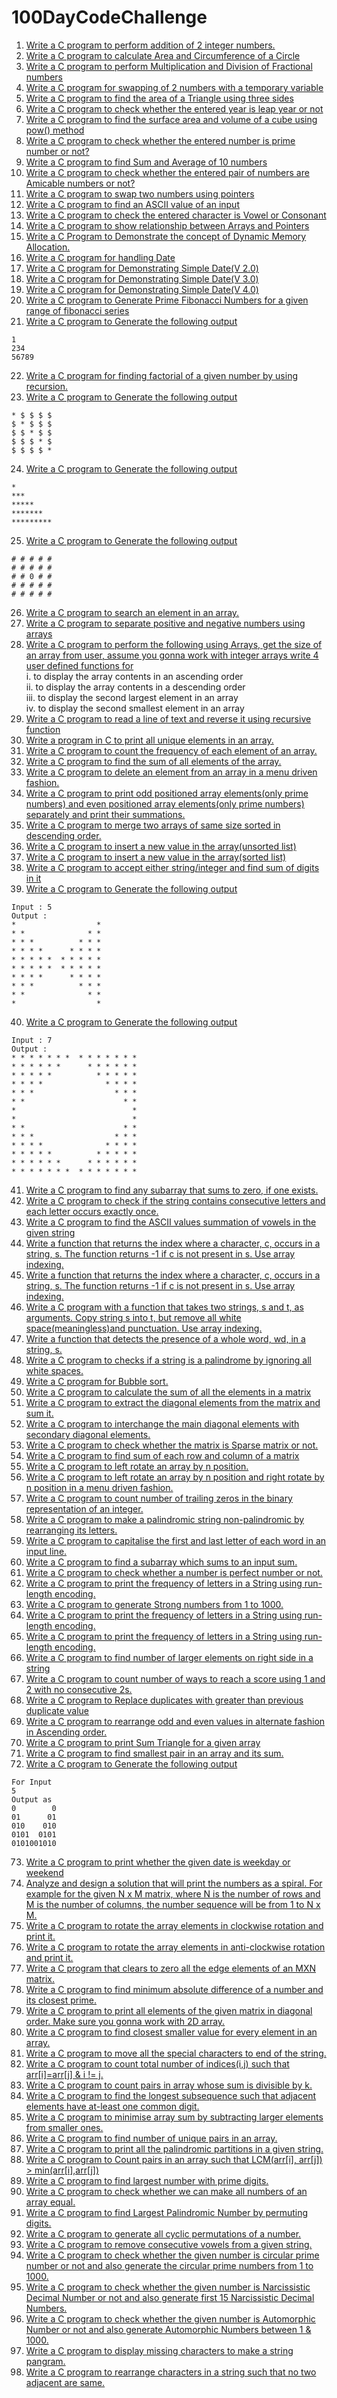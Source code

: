 # 100DayCodeChallenge
1. [Write a C program to perform addition of 2 integer numbers.](https://github.com/ShankarDhandapani/100DayCodeChallenge/blob/master/Day001.c)
2. [Write a C program to calculate Area and Circumference of a Circle](https://github.com/ShankarDhandapani/100DayCodeChallenge/blob/master/Day002.c)
3. [Write a C program to perform Multiplication and Division of Fractional numbers](https://github.com/ShankarDhandapani/100DayCodeChallenge/blob/master/Day003.c)
4. [Write a C program for swapping of 2 numbers with a temporary variable](https://github.com/ShankarDhandapani/100DayCodeChallenge/blob/master/Day004.c)
5. [Write a C program to find the area of a Triangle using three sides](https://github.com/ShankarDhandapani/100DayCodeChallenge/blob/master/Day005.c)
6. [Write a C program to check whether the entered year is leap year or not](https://github.com/ShankarDhandapani/100DayCodeChallenge/blob/master/Day006.c)
7. [Write a C program to find the surface area and volume of a cube using pow() method](https://github.com/ShankarDhandapani/100DayCodeChallenge/blob/master/Day007.c)
8. [Write a C program to check whether the entered number is prime number or not?](https://github.com/ShankarDhandapani/100DayCodeChallenge/blob/master/Day008.c)
9. [Write a C program to find Sum and Average of 10 numbers](https://github.com/ShankarDhandapani/100DayCodeChallenge/blob/master/Day009.c)
10. [Write a C program to check whether the entered pair of numbers are Amicable numbers or not?](https://github.com/ShankarDhandapani/100DayCodeChallenge/blob/master/Day010.c) 
11. [Write a C program to swap two numbers using pointers](https://github.com/ShankarDhandapani/100DayCodeChallenge/blob/master/Day011.c)
12. [Write a C program to find an ASCII value of an input](https://github.com/ShankarDhandapani/100DayCodeChallenge/blob/master/Day012.c)
13. [Write a C program to check the entered character is Vowel or Consonant](https://github.com/ShankarDhandapani/100DayCodeChallenge/blob/master/Day013.c)
14. [Write a C program to show relationship between Arrays and Pointers](https://github.com/ShankarDhandapani/100DayCodeChallenge/blob/master/Day014.c)
15. [Write a C Program to Demonstrate the concept of Dynamic Memory Allocation.](https://github.com/ShankarDhandapani/100DayCodeChallenge/blob/master/Day015.c)
16. [Write a C program for handling Date](https://github.com/ShankarDhandapani/100DayCodeChallenge/blob/master/Day016.c)
17. [Write a C program for Demonstrating Simple Date(V 2.0)](https://github.com/ShankarDhandapani/100DayCodeChallenge/blob/master/Day017.c)
18. [Write a C program for Demonstrating Simple Date(V 3.0)](https://github.com/ShankarDhandapani/100DayCodeChallenge/blob/master/Day018.c)
19. [Write a C program for Demonstrating Simple Date(V 4.0)](https://github.com/ShankarDhandapani/100DayCodeChallenge/blob/master/Day019.c)
20. [Write a C program to Generate Prime Fibonacci Numbers for a given range of fibonacci series](https://github.com/ShankarDhandapani/100DayCodeChallenge/blob/master/Day020.c)
21. [Write a C program to Generate the following output](https://github.com/ShankarDhandapani/100DayCodeChallenge/blob/master/Day021.c)
```
1 
234 
56789 
```
22. [Write a C program for finding factorial of a given number by using recursion.](https://github.com/ShankarDhandapani/100DayCodeChallenge/blob/master/Day022.c)
23. [Write a C program to Generate the following output](https://github.com/ShankarDhandapani/100DayCodeChallenge/blob/master/Day023.c)
```
* $ $ $ $ 
$ * $ $ $ 
$ $ * $ $ 
$ $ $ * $ 
$ $ $ $ * 
```
24. [Write a C program to Generate the following output](https://github.com/ShankarDhandapani/100DayCodeChallenge/blob/master/Day024.c)
```
* 
*** 
***** 
******* 
********* 
```
25. [Write a C program to Generate the following output](https://github.com/ShankarDhandapani/100DayCodeChallenge/blob/master/Day025.c)
```
# # # # #
# # # # #
# # 0 # #
# # # # #
# # # # #
```
26. [Write a C program to search an element in an array.](https://github.com/ShankarDhandapani/100DayCodeChallenge/blob/master/Day026.c)
27. [Write a C program to separate positive and negative numbers using arrays](https://github.com/ShankarDhandapani/100DayCodeChallenge/blob/master/Day027.c)
28. [Write a C program to perform the following using Arrays,
get the size of an array from user, assume you gonna work with integer arrays
write 4 user defined functions for](https://github.com/ShankarDhandapani/100DayCodeChallenge/blob/master/Day028.c)<br/>
i. to display the array contents in an ascending order<br/>
ii. to display the array contents in a descending order<br/>
iii. to display the second largest element in an array<br/>
iv. to display the second smallest element in an array<br/>
29. [Write a C program to read a line of text and reverse it using recursive function ](https://github.com/ShankarDhandapani/100DayCodeChallenge/blob/master/Day029.c)
30. [Write a program in C to print all unique elements in an array.
](https://github.com/ShankarDhandapani/100DayCodeChallenge/blob/master/Day030.c)
31. [Write a C program to count the frequency of each element of an array.](https://github.com/ShankarDhandapani/100DayCodeChallenge/blob/master/Day031.c)
32. [Write a C program to find the sum of all elements of the array.](https://github.com/ShankarDhandapani/100DayCodeChallenge/blob/master/Day032.c)
33. [Write a C program to delete an element from an array in a menu driven fashion.](https://github.com/ShankarDhandapani/100DayCodeChallenge/blob/master/Day033.c)
34. [Write a C program to print odd positioned array elements(only prime numbers) and even positioned array elements(only prime numbers) separately and print their summations.
](https://github.com/ShankarDhandapani/100DayCodeChallenge/blob/master/Day034.c)
35. [Write a C program to merge two arrays of same size sorted in descending order.](https://github.com/ShankarDhandapani/100DayCodeChallenge/blob/master/Day035.c)
36. [Write a C program to insert a new value in the array(unsorted list)](https://github.com/ShankarDhandapani/100DayCodeChallenge/blob/master/Day036.c)
37. [Write a C program to insert a new value in the array(sorted list)](https://github.com/ShankarDhandapani/100DayCodeChallenge/blob/master/Day037.c)
38. [Write a C program to accept either string/integer and find sum of digits in it](https://github.com/ShankarDhandapani/100DayCodeChallenge/blob/master/Day038.c)
39. [Write a C program to Generate the following output](https://github.com/ShankarDhandapani/100DayCodeChallenge/blob/master/Day039.c)
```
Input : 5
Output :
*                  *
* *              * *
* * *          * * *
* * * *      * * * *
* * * * *  * * * * *
* * * * *  * * * * *
* * * *      * * * *
* * *          * * *
* *              * *
*                  *
```
40. [Write a C program to Generate the following output](https://github.com/ShankarDhandapani/100DayCodeChallenge/blob/master/Day040.c)
```
Input : 7
Output :
* * * * * * *  * * * * * * *
* * * * * *      * * * * * *
* * * * *          * * * * *
* * * *              * * * *
* * *                  * * *
* *                      * *
*                          *
*                          *
* *                      * *
* * *                  * * *
* * * *              * * * *
* * * * *          * * * * *
* * * * * *      * * * * * *
* * * * * * *  * * * * * * *
```
41. [Write a C program to find any subarray that sums to zero, if one exists.](https://github.com/ShankarDhandapani/100DayCodeChallenge/blob/master/Day041.c)
42. [Write a C program to check if the string contains consecutive letters and each letter occurs exactly once. 
](https://github.com/ShankarDhandapani/100DayCodeChallenge/blob/master/Day042.c)
43. [Write a C program to find the ASCII values summation of vowels in the given string](https://github.com/ShankarDhandapani/100DayCodeChallenge/blob/master/Day043.c)
44. [Write a function that returns the index where a character, c, occurs in a string, s. The function returns -1 if c is not present in s. Use array indexing.](https://github.com/ShankarDhandapani/100DayCodeChallenge/blob/master/Day044.c)
45. [Write a function that returns the index where a character, c, occurs in a string, s. The function returns -1 if c is not present in s. Use array indexing.](https://github.com/ShankarDhandapani/100DayCodeChallenge/blob/master/Day045.c)
46. [Write a C program with a function that takes two strings, s and t, as arguments. Copy string s into t, but remove all white space(meaningless)and punctuation. Use array indexing.](https://github.com/ShankarDhandapani/100DayCodeChallenge/blob/master/Day046.c)
47. [Write a function that detects the presence of a whole word, wd, in a string, s.](https://github.com/ShankarDhandapani/100DayCodeChallenge/blob/master/Day047.c)
48. [Write a C program to checks if a string is a palindrome by ignoring all white spaces.](https://github.com/ShankarDhandapani/100DayCodeChallenge/blob/master/Day048.c)
49. [Write a C program for Bubble sort.](https://github.com/ShankarDhandapani/100DayCodeChallenge/blob/master/Day049.c)
50. [Write a C program to calculate the sum of all the elements in a matrix](https://github.com/ShankarDhandapani/100DayCodeChallenge/blob/master/Day050.c)
51. [Write a C program to extract the diagonal elements from the matrix and sum it.](https://github.com/ShankarDhandapani/100DayCodeChallenge/blob/master/Day051.c)
52. [Write a C program to interchange the main diagonal elements with secondary diagonal elements.](https://github.com/ShankarDhandapani/100DayCodeChallenge/blob/master/Day052.c)
53. [Write a C program to check whether the matrix is Sparse matrix or not. ](https://github.com/ShankarDhandapani/100DayCodeChallenge/blob/master/Day053.c)
54. [Write a C program to find sum of each row and column of a matrix](https://github.com/ShankarDhandapani/100DayCodeChallenge/blob/master/Day054.c)
55. [Write a C program to left rotate an array by n position.](https://github.com/ShankarDhandapani/100DayCodeChallenge/blob/master/Day055.c)
56. [Write a C program to left rotate an array by n position and right rotate by n position in a menu driven fashion.](https://github.com/ShankarDhandapani/100DayCodeChallenge/blob/master/Day056.c)
57. [Write a C program to count number of trailing zeros in the binary representation of an integer.](https://github.com/ShankarDhandapani/100DayCodeChallenge/blob/master/Day057.c)
58. [Write a C program to make a palindromic string non-palindromic by rearranging its letters.](https://github.com/ShankarDhandapani/100DayCodeChallenge/blob/master/Day058.c)
59. [Write a C program to capitalise the first and last letter of each word in an input line.](https://github.com/ShankarDhandapani/100DayCodeChallenge/blob/master/Day059.c)
60. [Write a C program to find a subarray which sums to an input sum.](https://github.com/ShankarDhandapani/100DayCodeChallenge/blob/master/Day060.c)
61. [Write a C program to check whether a number is perfect number or not.](https://github.com/ShankarDhandapani/100DayCodeChallenge/blob/master/Day061.c)
62. [Write a C program to print the frequency of letters in a String using run-length encoding.](https://github.com/ShankarDhandapani/100DayCodeChallenge/blob/master/Day062.c)
63. [Write a C program to generate Strong numbers from 1 to 1000.](https://github.com/ShankarDhandapani/100DayCodeChallenge/blob/master/Day063.c)
64. [Write a C program to print the frequency of letters in a String using run-length encoding.](https://github.com/ShankarDhandapani/100DayCodeChallenge/blob/master/Day064.c)
65. [Write a C program to print the frequency of letters in a String using run-length encoding.](https://github.com/ShankarDhandapani/100DayCodeChallenge/blob/master/Day065.c)
66. [Write a C program to find number of larger elements on right side in a string](https://github.com/ShankarDhandapani/100DayCodeChallenge/blob/master/Day066.c)
67. [Write a C program to count number of ways to reach a score using 1 and 2 with no consecutive 2s.](https://github.com/ShankarDhandapani/100DayCodeChallenge/blob/master/Day067.c)
68. [Write a C program to Replace duplicates with greater than previous duplicate value](https://github.com/ShankarDhandapani/100DayCodeChallenge/blob/master/Day068.c)
69. [Write a C program to rearrange odd and even values in alternate fashion in Ascending order.](https://github.com/ShankarDhandapani/100DayCodeChallenge/blob/master/Day069.c)
70. [Write a C program to print Sum Triangle for a given array](https://github.com/ShankarDhandapani/100DayCodeChallenge/blob/master/Day070.c)
71. [Write a C program to find smallest pair in an array and its sum.](https://github.com/ShankarDhandapani/100DayCodeChallenge/blob/master/Day071.c)
72. [Write a C program to Generate the following output](https://github.com/ShankarDhandapani/100DayCodeChallenge/blob/master/Day072.c)
```
For Input
5
Output as
0        0
01      01
010    010 
0101  0101 
0101001010
```
73. [Write a C program to print whether the given date is weekday or weekend](https://github.com/ShankarDhandapani/100DayCodeChallenge/blob/master/Day073.c)
74. [Analyze and design a solution that will print the numbers as a spiral. For example for the given N x M matrix, where N is the number of rows and M is the number of columns, the number sequence will be from 1 to N x M.](https://github.com/ShankarDhandapani/100DayCodeChallenge/blob/master/Day074.c)
75. [Write a C program to rotate the array elements in clockwise rotation and print it.](https://github.com/ShankarDhandapani/100DayCodeChallenge/blob/master/Day075.c)
76. [Write a C program to rotate the array elements in anti-clockwise rotation and print it.](https://github.com/ShankarDhandapani/100DayCodeChallenge/blob/master/Day076.c)
77. [Write a C program that clears to zero all the edge elements of an MXN matrix.](https://github.com/ShankarDhandapani/100DayCodeChallenge/blob/master/Day077.c)
78. [Write a C program to find minimum absolute difference of a number and its closest prime.](https://github.com/ShankarDhandapani/100DayCodeChallenge/blob/master/Day078.c)
79. [Write a C program to print all elements of the given matrix in diagonal order. Make sure you gonna work with 2D array.](https://github.com/ShankarDhandapani/100DayCodeChallenge/blob/master/Day079.c)
80. [Write a C program to find closest smaller value for every element in an array.](https://github.com/ShankarDhandapani/100DayCodeChallenge/blob/master/Day080.c)
81. [Write a C program to move all the special characters to end of the string.](https://github.com/ShankarDhandapani/100DayCodeChallenge/blob/master/Day081.c)
82. [Write a C program to count total number of indices(i,j) such that arr[i]=arr[j] & i != j.](https://github.com/ShankarDhandapani/100DayCodeChallenge/blob/master/Day082.c)
83. [Write a C program to count pairs in array whose sum is divisible by k.](https://github.com/ShankarDhandapani/100DayCodeChallenge/blob/master/Day083.c)
84. [Write a C program to find the longest subsequence such that adjacent elements have at-least one common digit.](https://github.com/ShankarDhandapani/100DayCodeChallenge/blob/master/Day084.c)
85. [Write a C program to minimise array sum by subtracting larger elements from smaller ones.](https://github.com/ShankarDhandapani/100DayCodeChallenge/blob/master/Day085.c)
86. [Write a C program to find number of unique pairs in an array.](https://github.com/ShankarDhandapani/100DayCodeChallenge/blob/master/Day086.c)
87. [Write a C program to print all the palindromic partitions in a given string.](https://github.com/ShankarDhandapani/100DayCodeChallenge/blob/master/Day087.c)
88. [Write a C program to Count pairs in an array such that LCM(arr[i], arr[j]) > min(arr[i],arr[j])
](https://github.com/ShankarDhandapani/100DayCodeChallenge/blob/master/Day088.c)
89. [Write a C program to find largest number with prime digits.](https://github.com/ShankarDhandapani/100DayCodeChallenge/blob/master/Day089.c)
90. [Write a C program to check whether we can make all numbers of an array equal.](https://github.com/ShankarDhandapani/100DayCodeChallenge/blob/master/Day090.c)
91. [Write a C program to find Largest Palindromic Number by permuting digits.](https://github.com/ShankarDhandapani/100DayCodeChallenge/blob/master/Day091.c)
92. [Write a C program to generate all cyclic permutations of a number.](https://github.com/ShankarDhandapani/100DayCodeChallenge/blob/master/Day092.c)
93. [Write a C program to remove consecutive vowels from a given string.](https://github.com/ShankarDhandapani/100DayCodeChallenge/blob/master/Day093.c)
94. [Write a C program to check whether the given number is circular prime number or not and also generate the circular prime numbers from 1 to 1000.](https://github.com/ShankarDhandapani/100DayCodeChallenge/blob/master/Day094.c)
95. [Write a C program to check whether the given number is Narcissistic Decimal Number or not and also generate first 15 Narcissistic Decimal Numbers.](https://github.com/ShankarDhandapani/100DayCodeChallenge/blob/master/Day095.c)
96. [Write a C program to check whether the given number is Automorphic Number or not and also generate Automorphic Numbers between 1 & 1000.](https://github.com/ShankarDhandapani/100DayCodeChallenge/blob/master/Day096.c)
97. [Write a C program to display missing characters to make a string pangram.
](https://github.com/ShankarDhandapani/100DayCodeChallenge/blob/master/Day097.c)
98. [Write a C program to rearrange characters in a string such that no two adjacent are same.
](https://github.com/ShankarDhandapani/100DayCodeChallenge/blob/master/Day098.c)
